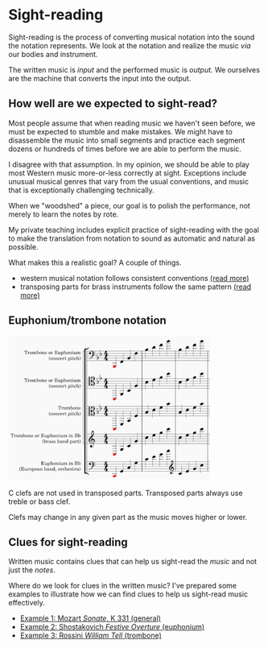 # Sight-reading 

Sight-reading is the process of converting musical notation into the sound the notation represents. We look at the notation and realize the music _via_ our bodies and instrument. 

The written music is _input_ and the performed music is _output_. We ourselves are the machine that converts the input into the output.

## How well are we expected to sight-read? 

Most people assume that when reading music we haven't seen before, we must be expected to stumble and make mistakes. We might have to disassemble the music into small segments and practice each segment dozens or hundreds of times before we are able to perform the music. 

I disagree with that assumption. In my opinion, we should be able to play most Western music more-or-less correctly at sight. Exceptions include unusual musical genres that vary from the usual conventions, and music that is exceptionally challenging technically. 

When we "woodshed" a piece, our goal is to polish the performance, not merely to learn the notes by rote.

My private teaching includes explicit practice of sight-reading with the goal to make the translation from notation to sound as automatic and natural as possible. 

What makes this a realistic goal? A couple of things.

- western musical notation follows consistent conventions [(read more)](music-notation.md) 
- transposing parts for brass instruments follow the same pattern [(read more)](transposing-parts.md)

## Euphonium/trombone notation

![](images/clef-chart.png)

C clefs are not used in transposed parts. Transposed parts always use treble or bass clef. 

Clefs may change in any given part as the music moves higher or lower. 

## Clues for sight-reading 

Written music contains clues that can help us sight-read the _music_ and not just the _notes_. 

Where do we look for clues in the written music? I've prepared some examples to illustrate how we can find clues to help us sight-read music effectively.

- [Example 1: Mozart _Sonate_, K 331 (general)](clues-example-1.md)
- [Example 2: Shostakovich _Festive Overture_ (euphonium)](clues-example-2.md)
- [Example 3: Rossini _William Tell_ (trombone)](clues-example-3.md)











